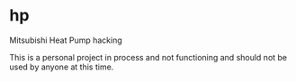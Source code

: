# hp
Mitsubishi Heat Pump hacking


This is a personal project in process and not functioning and should not be used by anyone at this time.
